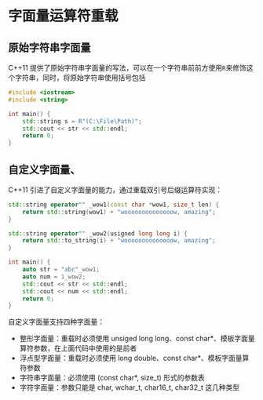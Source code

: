 # 字面量运算符重载

## 原始字符串字面量

C++11 提供了原始字符串字面量的写法，可以在一个字符串前前方使用`R`来修饰这个字符串，同时，将原始字符串使用括号包括

```cpp
#include <iostream>
#include <string>

int main() {
    std::string s = R"(C:\File\Path)";
    std::cout << str << std::endl;
    return 0;
}
```


## 自定义字面量、

C++11 引进了自定义字面量的能力，通过重载双引号后缀运算符实现：

```cpp
std::string operator"" _wow1(const char *wow1, size_t len) {
    return std::string(wow1) + "woooooooooooooow, amazing";
}

std::string operator"" _wow2(usigned long long i) {
    return std::to_string(i) + "woooooooooooooow, amazing";
} 

int main() {
    auto str = "abc"_wow1;
    auto num = 1_wow2;
    std::cout << str << std::endl;
    std::cout << num << std::endl;
    return 0;
}
```

自定义字面量支持四种字面量：

- 整形字面量：重载时必须使用 unsiged long long、const char*、模板字面量算符参数，在上面代码中使用的是前者
- 浮点型字面量：重载时必须使用 long double、const char*、模板字面量算符参数
- 字符串字面量：必须使用 (const char*, size_t) 形式的参数表
- 字符字面量：参数只能是 char, wchar_t, char16_t, char32_t 这几种类型